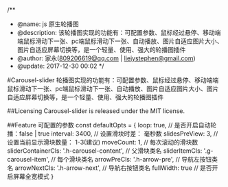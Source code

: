 /**
 * @name: js 原生轮播图
 * @description: 该轮播图实现的功能有：可配置参数、鼠标经过悬停、移动端端鼠标滑动下一张、pc端鼠标滑动下一张、自动播放、图片自适应图片大小、图片自适应屏幕切换等，是一个轻量、使用、强大的轮播图插件
 * @author: 家永(809206619@qq.com | liejystephen@gmail.com)
 * @update: 2017-12-30 00:02
 */

 #Carousel-slider
 轮播图实现的功能有：可配置参数、鼠标经过悬停、移动端端鼠标滑动下一张、pc端鼠标滑动下一张、自动播放、图片自适应图片大小、图片自适应屏幕切换等，是一个轻量、使用、强大的轮播图插件

 ##Licensing
Carousel-slider is released under the MIT license.

##Feature
可配置的参数
        const defaultOpts = {
            loop: true,
            // 是否开启自动轮播：false | true
            interval: 3400,
            // 设置滑块时差： 毫秒数
            slidesPreView: 3,
            // 设置当前显示滑块数量： 1-3(建议)
            moveCount: 1,
            // 每次滚动的滑块数
            sliderContainerCls: '.h-carousel-content',
            // 父滑块类名
            sliderItemCls: '.g-carousel-item',
            // 每个滑块类名
            arrowPreCls: '.h-arrow-pre',
            // 导航左按钮类名
            arrowNextCls: '.h-arrow-next',
            // 导航右按钮类名
            fullWidth: true
            // 是否开启屏幕全宽模式
        }
